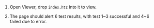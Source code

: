 1. Open Viewer, drop `index.htz` into it to view.

2. The page should alert 6 test results, with test 1~3 successful and 4~6 failed due to error.
